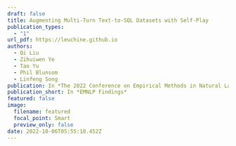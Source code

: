 ```yaml
---
draft: false
title: Augmenting Multi-Turn Text-to-SQL Datasets with Self-Play
publication_types:
  - "1"
url_pdf: https://leuchine.github.io
authors:
  - Qi Liu
  - Zihuiwen Ye
  - Tao Yu
  - Phil Blunsom
  - Linfeng Song
publication: In *The 2022 Conference on Empirical Methods in Natural Language Processing*
publication_short: In *EMNLP Findings*
featured: false
image:
  filename: featured
  focal_point: Smart
  preview_only: false
date: 2022-10-06T05:55:18.452Z
---
```

